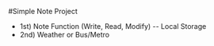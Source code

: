 #Simple Note Project

- 1st) Note Function (Write, Read, Modify)
-- Local Storage
- 2nd) Weather or Bus/Metro
